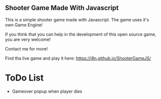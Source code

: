## Shooter Game Made With Javascript


This is a simple shooter game made with Javascript. The game uses it's own Game Engine!

If you think that you can help in the development of this open source game, you are very welcome!

Contact me for more!

Find tha live game and play it here: https://j8n.github.io/ShooterGameJS/



# ToDo List

* Gameover popup when player dies
